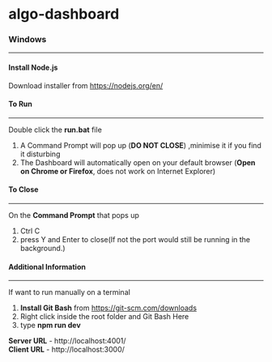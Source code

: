 # algo-dashboard

### Windows
------------------------------------------------------------------------------------------------------------------------------------------
#### Install Node.js
Download installer from https://nodejs.org/en/


#### To Run
------------------------------------- 
Double click the **run.bat** file  

1) A Command Prompt will pop up (**DO NOT CLOSE**) ,minimise it if you find it disturbing
2) The Dashboard will automatically open on your default browser (**Open on Chrome or Firefox**, does not work on Internet Explorer)

#### To Close
---------------------
On the **Command Prompt** that pops up
1) Ctrl C
2) press Y and Enter to close(If not the port would still be running in the background.)

#### Additional Information
-----------------
If want to run manually on a terminal
1) **Install Git Bash**  from https://git-scm.com/downloads 
2) Right click inside the root folder and Git Bash Here
3) type **npm run dev**

**Server URL** - http://localhost:4001/   
**Client URL** - http://localhost:3000/
